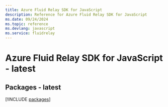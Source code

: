 ```yaml
---
title: Azure Fluid Relay SDK for JavaScript
description: Reference for Azure Fluid Relay SDK for JavaScript
ms.date: 09/24/2024
ms.topic: reference
ms.devlang: javascript
ms.service: fluidrelay
---
```

# Azure Fluid Relay SDK for JavaScript - latest
## Packages - latest
[!INCLUDE [packages](fluid-relay-index.md)]